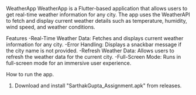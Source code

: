 WeatherApp
WeatherApp is a Flutter-based application that allows users to get real-time weather information for any city. The app uses the WeatherAPI to fetch and display current weather details such as temperature, humidity, wind speed, and weather conditions.

Features
-Real-Time Weather Data: Fetches and displays current weather information for any city.
-Error Handling: Displays a snackbar message if the city name is not provided.
-Refresh Weather Data: Allows users to refresh the weather data for the current city.
-Full-Screen Mode: Runs in full-screen mode for an immersive user experience.

How to run the app.
1. Download and install "SarthakGupta_Assignment.apk" from releases.
